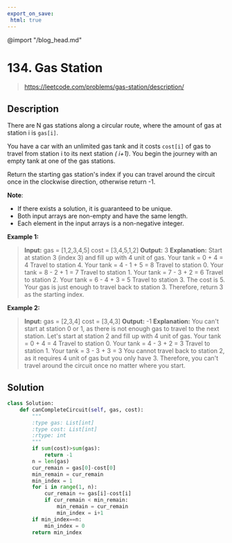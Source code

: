 ```yaml
---
export_on_save:
 html: true
---
```

@import "/blog_head.md"


# 134. Gas Station

> <https://leetcode.com/problems/gas-station/description/>

## Description

There are N gas stations along a circular route, where the amount of gas at station i is `gas[i]`.

You have a car with an unlimited gas tank and it costs `cost[i]` of gas to travel from station i to its next station *( i+1)*. You begin the journey with an empty tank at one of the gas stations.

Return the starting gas station's index if you can travel around the circuit once in the clockwise direction, otherwise return -1.

**Note**:

- If there exists a solution, it is guaranteed to be unique.
- Both input arrays are non-empty and have the same length.
- Each element in the input arrays is a non-negative integer.

**Example 1:**

> **Input:**
gas  = [1,2,3,4,5]
cost = [3,4,5,1,2]
**Output:** 3
**Explanation:**
Start at station 3 (index 3) and fill up with 4 unit of gas. Your tank = 0 + 4 = 4
Travel to station 4. Your tank = 4 - 1 + 5 = 8
Travel to station 0. Your tank = 8 - 2 + 1 = 7
Travel to station 1. Your tank = 7 - 3 + 2 = 6
Travel to station 2. Your tank = 6 - 4 + 3 = 5
Travel to station 3. The cost is 5. Your gas is just enough to travel back to station 3.
Therefore, return 3 as the starting index.

**Example 2:**

>**Input:**
gas  = [2,3,4]
cost = [3,4,3]
**Output:** -1
**Explanation:**
You can't start at station 0 or 1, as there is not enough gas to travel to the next station.
Let's start at station 2 and fill up with 4 unit of gas. Your tank = 0 + 4 = 4
Travel to station 0. Your tank = 4 - 3 + 2 = 3
Travel to station 1. Your tank = 3 - 3 + 3 = 3
You cannot travel back to station 2, as it requires 4 unit of gas but you only have 3.
Therefore, you can't travel around the circuit once no matter where you start.


## Solution
```python {class="line-numbers"}
class Solution:
    def canCompleteCircuit(self, gas, cost):
        """
        :type gas: List[int]
        :type cost: List[int]
        :rtype: int
        """
        if sum(cost)>sum(gas):
            return -1
        n = len(gas)
        cur_remain = gas[0]-cost[0]
        min_remain = cur_remain
        min_index = 1
        for i in range(1, n):
            cur_remain += gas[i]-cost[i]
            if cur_remain < min_remain:
                min_remain = cur_remain
                min_index = i+1
        if min_index==n:
            min_index = 0
        return min_index
```

